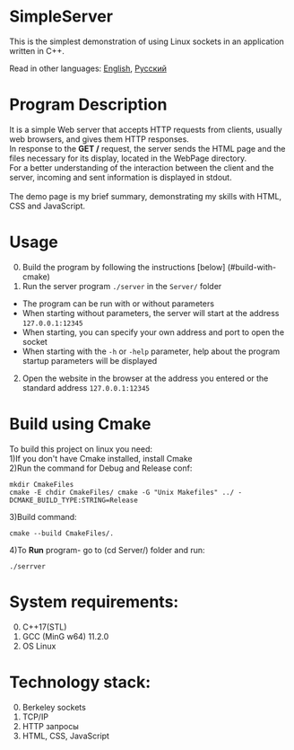 # SimpleServer
This is the simplest demonstration of using Linux sockets in an application written in C++.

Read in other languages: [English](README.md), [Русский](README.Russian.md)

# Program Description
It is a simple Web server that accepts HTTP requests from clients, usually web browsers, and gives them HTTP responses.<br>
In response to the **GET /** request, the server sends the HTML page and the files necessary for its display, located in the WebPage directory.<br>
For a better understanding of the interaction between the client and the server, incoming and sent information is displayed in stdout.<br>
<br>
The demo page is my brief summary, demonstrating my skills with HTML, CSS and JavaScript.<br>

# Usage
  0. Build the program by following the instructions [below] (#build-with-cmake)
  1. Run the server program `./server` in the `Server/` folder
  - The program can be run with or without parameters
  - When starting without parameters, the server will start at the address `127.0.0.1:12345`
  - When starting, you can specify your own address and port to open the socket
  - When starting with the `-h` or `-help` parameter, help about the program startup parameters will be displayed
  2. Open the website in the browser at the address you entered or the standard address `127.0.0.1:12345`

# Build using Cmake
To build this project on linux you need:<br>
1)If you don't have Cmake installed, install Cmake<br>
2)Run the command for Debug and Release conf:<br>

```
mkdir CmakeFiles
cmake -E chdir CmakeFiles/ cmake -G "Unix Makefiles" ../ -DCMAKE_BUILD_TYPE:STRING=Release
```
3)Build command:<br>

```
cmake --build CmakeFiles/.
```
4)To **Run** program- go to (cd Server/) folder and run:<br>

```
./serrver
```

# System requirements:
  0. C++17(STL)<br>
  1. GCC (MinG w64) 11.2.0 <br>
  2. OS Linux <br>
  
# Technology stack:
  0. Berkeley sockets<br>
  1. TCP/IP
  2. HTTP запросы
  3. HTML, CSS, JavaScript 

	
	
